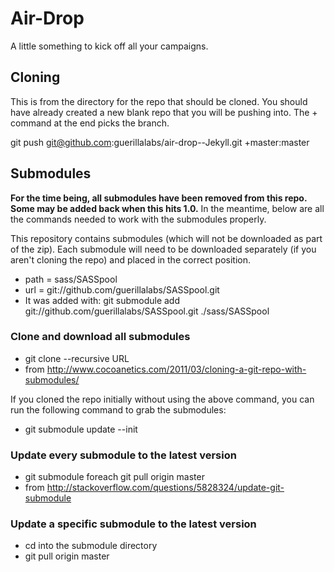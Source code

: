 # Air-Drop

A little something to kick off all your campaigns.

## Cloning

This is from the directory for the repo that should be cloned. You should have already created a new blank repo that you will be pushing into. The + command at the end picks the branch.

git push git@github.com:guerillalabs/air-drop--Jekyll.git +master:master

## Submodules

**For the time being, all submodules have been removed from this repo. Some may be added back when this hits 1.0.** In the meantime, below are all the commands needed to work with the submodules properly.

This repository contains submodules (which will not be downloaded as part of the zip). Each submodule will need to be downloaded separately (if you aren't cloning the repo) and placed in the correct position.

* path = sass/SASSpool
* url = git://github.com/guerillalabs/SASSpool.git
* It was added with: git submodule add git://github.com/guerillalabs/SASSpool.git ./sass/SASSpool

### Clone and download all submodules

* git clone --recursive URL
* from http://www.cocoanetics.com/2011/03/cloning-a-git-repo-with-submodules/

If you cloned the repo initially without using the above command, you can run the following command to grab the submodules:

* git submodule update --init

### Update every submodule to the latest version

* git submodule foreach git pull origin master
* from http://stackoverflow.com/questions/5828324/update-git-submodule

### Update a specific submodule to the latest version

* cd into the submodule directory
* git pull origin master
